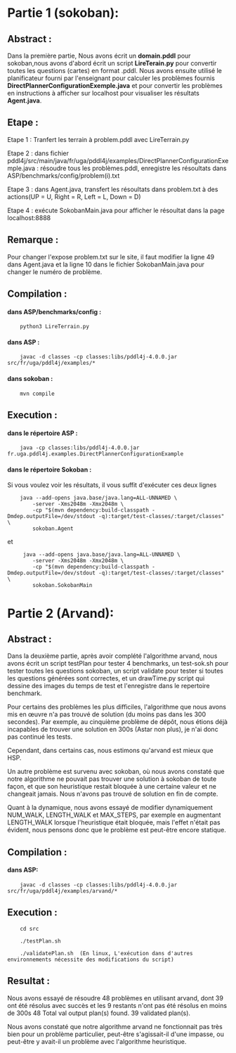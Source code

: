  # Partie 1 (sokoban):

 ## Abstract : 
Dans la première partie, Nous avons écrit un **domain.pddl** pour sokoban,nous avons d'abord écrit un script **LireTerain.py** pour convertir toutes les questions (cartes) en format .pddl. Nous avons ensuite utilisé le planificateur fourni par l'enseignant pour calculer les problèmes fournis **DirectPlannerConfigurationExemple.java** et pour convertir les problèmes en instructions à afficher sur localhost pour visualiser les résultats **Agent.java**.

 ## Etape :

 Etape 1 : Tranfert les terrain à problem.pddl avec LireTerrain.py

 Etape 2 : dans fichier pddl4j/src/main/java/fr/uga/pddl4j/examples/DirectPlannerConfigurationExemple.java : résoudre tous les problèmes.pddl, enregistre les résoultats dans ASP/benchmarks/config/problem(i).txt
 
 Etape 3 : dans Agent.java, transfert les résoultats dans problem.txt à des actions(UP = U, Right = R, Left = L, Down = D)
 
 Etape 4 : exécute SokobanMain.java pour afficher le résoultat dans la page localhost:8888
 
 ## Remarque : 
 Pour changer l'expose problem.txt sur le site, il faut modifier la ligne 49 dans Agent.java et la ligne 10 dans le fichier SokobanMain.java pour changer le numéro de problème.

 ## Compilation : 
 #### dans ASP/benchmarks/config : 
 		python3 LireTerrain.py
 
 #### dans ASP : 
 		javac -d classes -cp classes:libs/pddl4j-4.0.0.jar src/fr/uga/pddl4j/examples/*
 
 #### dans sokoban : 
 		mvn compile

 ## Execution :
 #### dans le répertoire ASP : 
 		java -cp classes:libs/pddl4j-4.0.0.jar fr.uga.pddl4j.examples.DirectPlannerConfigurationExample

 #### dans le répertoire Sokoban :
 
 Si vous voulez voir les résultats, il vous suffit d'exécuter ces deux lignes

 		java --add-opens java.base/java.lang=ALL-UNNAMED \
			-server -Xms2048m -Xmx2048m \
			-cp "$(mvn dependency:build-classpath -Dmdep.outputFile=/dev/stdout -q):target/test-classes/:target/classes" \
			sokoban.Agent

et

		 java --add-opens java.base/java.lang=ALL-UNNAMED \
			-server -Xms2048m -Xmx2048m \
			-cp "$(mvn dependency:build-classpath -Dmdep.outputFile=/dev/stdout -q):target/test-classes/:target/classes" \
			sokoban.SokobanMain

# Partie 2 (Arvand):

## Abstract : 

Dans la deuxième partie, après avoir complété l'algorithme arvand, nous avons écrit un script testPlan pour tester 4 benchmarks, un test-sok.sh pour tester toutes les questions sokoban, un script validate pour tester si toutes les questions générées sont correctes, et un drawTime.py script qui dessine des images du temps de test et l'enregistre dans le repertoire benchmark.

Pour certains des problèmes les plus difficiles, l'algorithme que nous avons mis en œuvre n'a pas trouvé de solution (du moins pas dans les 300 secondes). Par exemple, au cinquième problème de dépôt, nous étions déjà incapables de trouver une solution en 300s (Astar non plus), je n'ai donc pas continué les tests.

Cependant, dans certains cas, nous estimons qu'arvand est mieux que HSP.

Un autre problème est survenu avec sokoban, où nous avons constaté que notre algorithme ne pouvait pas trouver une solution à sokoban de toute façon, et que son heuristique restait bloquée à une certaine valeur et ne changeait jamais. Nous n'avons pas trouvé de solution en fin de compte. 

Quant à la dynamique, nous avons essayé de modifier dynamiquement NUM_WALK, LENGTH_WALK et MAX_STEPS, par exemple en augmentant LENGTH_WALK lorsque l'heuristique était bloquée, mais l'effet n'était pas évident, nous pensons donc que le problème est peut-être encore statique.

 
## Compilation :
 
#### dans ASP: 
		javac -d classes -cp classes:libs/pddl4j-4.0.0.jar src/fr/uga/pddl4j/examples/arvand/*

## Execution : 

		cd src

		./testPlan.sh

		./validatePlan.sh  (En linux, L'exécution dans d'autres environnements nécessite des modifications du script)

## Resultat : 
Nous avons essayé de résoudre 48 problèmes en utilisant arvand, dont 39 ont été résolus avec succès et les 9 restants n'ont pas été résolus en moins de 300s
48 Total val output plan(s) found.
39 validated plan(s).

Nous avons constaté que notre algorithme arvand ne fonctionnait pas très bien pour un problème particulier, peut-être s'agissait-il d'une impasse, ou peut-être y avait-il un problème avec l'algorithme heuristique.
 
 
